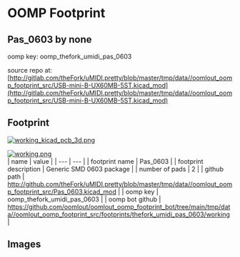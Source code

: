 # OOMP Footprint  
## Pas_0603  by none  
  
oomp key: oomp_thefork_umidi_pas_0603  
  
source repo at: [http://gitlab.com/theFork/uMIDI.pretty/blob/master/tmp/data//oomlout_oomp_footprint_src/USB-mini-B-UX60MB-5ST.kicad_mod](http://gitlab.com/theFork/uMIDI.pretty/blob/master/tmp/data//oomlout_oomp_footprint_src/USB-mini-B-UX60MB-5ST.kicad_mod)  
## Footprint  
  
[![working_kicad_pcb_3d.png](working_kicad_pcb_3d_600.png)](working_kicad_pcb_3d.png)  
  
[![working.png](working_600.png)](working.png)  
| name | value | 
| --- | --- | 
| footprint name | Pas_0603 | 
| footprint description | Generic SMD 0603 package | 
| number of pads | 2 | 
| github path | http://github.com/theFork/uMIDI.pretty/blob/master/tmp/data//oomlout_oomp_footprint_src/Pas_0603.kicad_mod | 
| oomp key | oomp_thefork_umidi_pas_0603 | 
| oomp bot github | https://github.com/oomlout/oomlout_oomp_footprint_bot/tree/main/tmp/data//oomlout_oomp_footprint_src/footprints/thefork_umidi_pas_0603/working | 
## Images  
